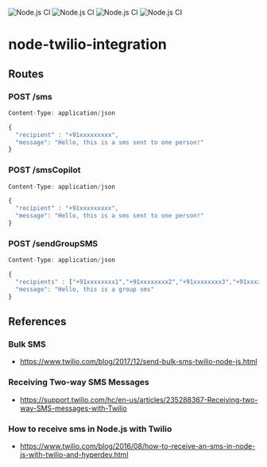 ![Node.js CI](https://github.com/naivedeveloper95/node-twilio-integration/workflows/Node.js%20CI/badge.svg)
![Node.js CI](https://github.com/naivedeveloper95/node-twilio-integration/workflows/Node.js%20CI/badge.svg)
![Node.js CI](https://github.com/naivedeveloper95/node-twilio-integration/workflows/Node.js%20CI/badge.svg)
![Node.js CI](https://github.com/naivedeveloper95/node-twilio-integration/workflows/Node.js%20CI/badge.svg)

# node-twilio-integration

## Routes

### POST /sms

```javascript
Content-Type: application/json

{
  "recipient" : "+91xxxxxxxxx",
  "message": "Hello, this is a sms sent to one person!"
}
```

### POST /smsCopilot

```javascript
Content-Type: application/json

{
  "recipient" : "+91xxxxxxxxx",
  "message": "Hello, this is a sms sent to one person!"
}
```

### POST /sendGroupSMS

```javascript
Content-Type: application/json

{
  "recipients" : ["+91xxxxxxxx1","+91xxxxxxxx2","+91xxxxxxxx3","+91xxxxxxxx4","+91xxxxxxxx5"],
  "message": "Hello, this is a group sms"
}
```

## References

### Bulk SMS

- https://www.twilio.com/blog/2017/12/send-bulk-sms-twilio-node-js.html

### Receiving Two-way SMS Messages

- https://support.twilio.com/hc/en-us/articles/235288367-Receiving-two-way-SMS-messages-with-Twilio

### How to receive sms in Node.js with Twilio

- https://www.twilio.com/blog/2016/08/how-to-receive-an-sms-in-node-js-with-twilio-and-hyperdev.html

